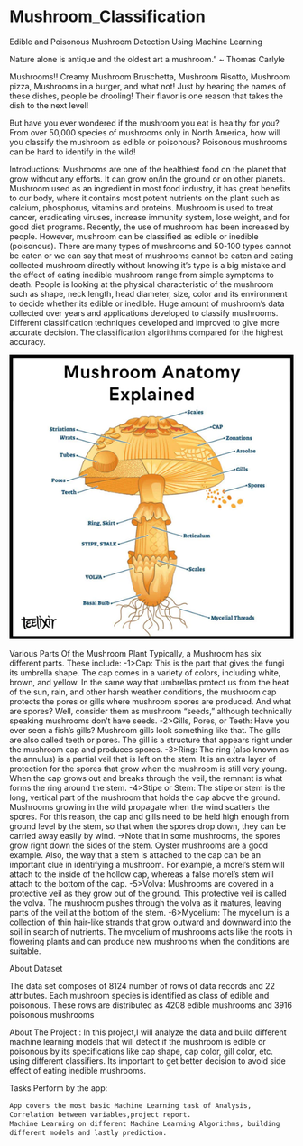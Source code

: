# Mushroom_Classification
Edible and Poisonous Mushroom Detection Using Machine Learning


Nature alone is antique and the oldest art a mushroom.” ~ Thomas Carlyle

Mushrooms!! Creamy Mushroom Bruschetta, Mushroom Risotto, Mushroom pizza, Mushrooms in a burger, 
and what not! Just by hearing the names of these dishes, people be drooling! Their flavor is one 
reason that takes the dish to the next level!

But have you ever wondered if the mushroom you eat is healthy for you? From over 50,000 species of 
mushrooms only in North America, how will you classify the mushroom as edible or poisonous? Poisonous 
mushrooms can be hard to identify in the wild!




Introductions:
Mushrooms are one of the healthiest food on the planet that grow without any efforts. It can grow on/in the ground or on other planets. Mushroom used as an ingredient in most food industry, it has great benefits to our body, where it contains most potent nutrients on the plant such as calcium, phosphorus, vitamins and proteins. Mushroom is used to treat cancer, eradicating viruses, increase immunity system, lose weight, and for good diet programs. Recently, the use of mushroom has been increased by people. However, mushroom can be classified as edible or inedible (poisonous). There are many types of mushrooms and 50-100 types cannot be eaten or we can say that most of mushrooms cannot be eaten and eating collected mushroom directly without knowing it’s type is a big mistake and the effect of eating inedible mushroom range from simple symptoms to death. People is looking at the physical characteristic of the mushroom such as shape, neck length, head diameter, size, color and its environment to decide whether its edible or inedible. Huge amount of mushroom’s data collected over years and applications developed to classify mushrooms. Different classification techniques developed and improved to give more accurate decision. The classification algorithms compared for the highest accuracy.

![Screenshot](mushroom_parts.png)

Various Parts Of the Mushroom Plant Typically, a Mushroom has six different parts. These include:
-1>Cap: This is the part that gives the fungi its umbrella shape. The cap comes in a variety of colors, including white, brown, and yellow. In the same way that umbrellas protect us from the heat of the sun, rain, and other harsh weather conditions, the mushroom cap protects the pores or gills where mushroom spores are produced. And what are spores? Well, consider them as mushroom “seeds,” although technically speaking mushrooms don’t have seeds.
-2>Gills, Pores, or Teeth: Have you ever seen a fish’s gills? Mushroom gills look something like that. The gills are also called teeth or pores. The gill is a structure that appears right under the mushroom cap and produces spores.
-3>Ring: The ring (also known as the annulus) is a partial veil that is left on the stem. It is an extra layer of protection for the spores that grow when the mushroom is still very young. When the cap grows out and breaks through the veil, the remnant is what forms the ring around the stem.
-4>Stipe or Stem: The stipe or stem is the long, vertical part of the mushroom that holds the cap above the ground. Mushrooms growing in the wild propagate when the wind scatters the spores. For this reason, the cap and gills need to be held high enough from ground level by the stem, so that when the spores drop down, they can be carried away easily by wind.
->Note that in some mushrooms, the spores grow right down the sides of the stem. Oyster mushrooms are a good example. Also, the way that a stem is attached to the cap can be an important clue in identifying a mushroom. For example, a morel’s stem will attach to the inside of the hollow cap, whereas a false morel’s stem will attach to the bottom of the cap.
-5>Volva: Mushrooms are covered in a protective veil as they grow out of the ground. This protective veil is called the volva. The mushroom pushes through the volva as it matures, leaving parts of the veil at the bottom of the stem.
-6>Mycelium: The mycelium is a collection of thin hair-like strands that grow outward and downward into the soil in search of nutrients. The mycelium of mushrooms acts like the roots in flowering plants and can produce new mushrooms when the conditions are suitable.



About Dataset

The data set composes of 8124 number of rows of data records and 22 attributes. Each mushroom species is identified as class of edible and poisonous. These rows are distributed as 4208 edible mushrooms and 3916 poisonous mushrooms



About The Project :
In this project,I will analyze the data and build different machine learning models that will detect if the mushroom is edible or poisonous by its specifications like cap shape, cap color, gill color, etc. using different classifiers. Its important to get better decision to avoid side effect of eating inedible mushrooms.


Tasks Perform by the app:

    App covers the most basic Machine Learning task of Analysis, Correlation between variables,project report.
    Machine Learning on different Machine Learning Algorithms, building different models and lastly prediction.


